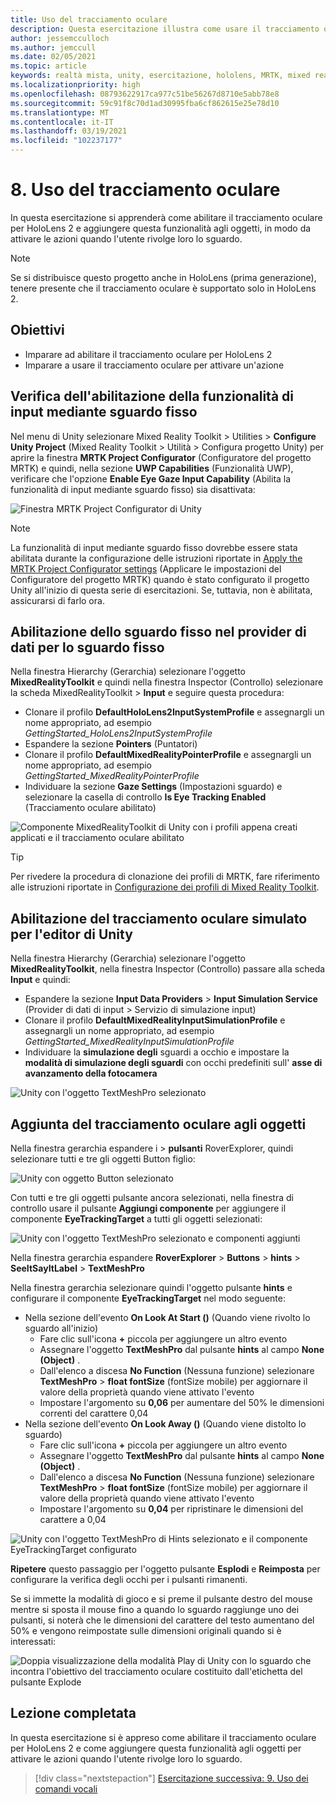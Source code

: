 ```yaml
---
title: Uso del tracciamento oculare
description: Questa esercitazione illustra come usare il tracciamento oculare nelle app di realtà mista con Mixed Reality Toolkit (MRTK).
author: jessemcculloch
ms.author: jemccull
ms.date: 02/05/2021
ms.topic: article
keywords: realtà mista, unity, esercitazione, hololens, MRTK, mixed reality toolkit, UWP, tracciamento oculare
ms.localizationpriority: high
ms.openlocfilehash: 08793622917ca977c51be56267d8710e5abb78e8
ms.sourcegitcommit: 59c91f8c70d1ad30995fba6cf862615e25e78d10
ms.translationtype: MT
ms.contentlocale: it-IT
ms.lasthandoff: 03/19/2021
ms.locfileid: "102237177"
---
```

# <a name="8-using-eye-tracking"></a>8. Uso del tracciamento oculare

In questa esercitazione si apprenderà come abilitare il tracciamento oculare per HoloLens 2 e aggiungere questa funzionalità agli oggetti, in modo da attivare le azioni quando l'utente rivolge loro lo sguardo.

> [!NOTE]
> Se si distribuisce questo progetto anche in HoloLens (prima generazione), tenere presente che il tracciamento oculare è supportato solo in HoloLens 2.

## <a name="objectives"></a>Obiettivi

* Imparare ad abilitare il tracciamento oculare per HoloLens 2
* Imparare a usare il tracciamento oculare per attivare un'azione

## <a name="ensuring-the-eye-gaze-input-capability-is-enabled"></a>Verifica dell'abilitazione della funzionalità di input mediante sguardo fisso

Nel menu di Unity selezionare Mixed Reality Toolkit > Utilities > **Configure Unity Project** (Mixed Reality Toolkit > Utilità > Configura progetto Unity) per aprire la finestra **MRTK Project Configurator** (Configuratore del progetto MRTK) e quindi, nella sezione **UWP Capabilities** (Funzionalità UWP), verificare che l'opzione **Enable Eye Gaze Input Capability** (Abilita la funzionalità di input mediante sguardo fisso) sia disattivata:

![Finestra MRTK Project Configurator di Unity](images/mr-learning-base/base-08-section1-step1-1.png)

> [!NOTE]
> La funzionalità di input mediante sguardo fisso dovrebbe essere stata abilitata durante la configurazione delle istruzioni riportate in [Apply the MRTK Project Configurator settings](mr-learning-base-02.md#creating-and-configuring-the-scene) (Applicare le impostazioni del Configuratore del progetto MRTK) quando è stato configurato il progetto Unity all'inizio di questa serie di esercitazioni. Se, tuttavia, non è abilitata, assicurarsi di farlo ora.

## <a name="enabling-eye-based-gaze-in-the-gaze-provider"></a>Abilitazione dello sguardo fisso nel provider di dati per lo sguardo fisso

Nella finestra Hierarchy (Gerarchia) selezionare l'oggetto **MixedRealityToolkit** e quindi nella finestra Inspector (Controllo) selezionare la scheda MixedRealityToolkit > **Input** e seguire questa procedura:

* Clonare il profilo **DefaultHoloLens2InputSystemProfile** e assegnargli un nome appropriato, ad esempio _GettingStarted_HoloLens2InputSystemProfile_
* Espandere la sezione **Pointers** (Puntatori)
* Clonare il profilo **DefaultMixedRealityPointerProfile** e assegnargli un nome appropriato, ad esempio _GettingStarted_MixedRealityPointerProfile_
* Individuare la sezione **Gaze Settings** (Impostazioni sguardo) e selezionare la casella di controllo **Is Eye Tracking Enabled** (Tracciamento oculare abilitato)

![Componente MixedRealityToolkit di Unity con i profili appena creati applicati e il tracciamento oculare abilitato](images/mr-learning-base/base-08-section2-step1-1.png)

> [!TIP]
> Per rivedere la procedura di clonazione dei profili di MRTK, fare riferimento alle istruzioni riportate in [Configurazione dei profili di Mixed Reality Toolkit](mr-learning-base-03.md).

## <a name="enabling-simulated-eye-tracking-for-the-unity-editor"></a>Abilitazione del tracciamento oculare simulato per l'editor di Unity

Nella finestra Hierarchy (Gerarchia) selezionare l'oggetto **MixedRealityToolkit**, nella finestra Inspector (Controllo) passare alla scheda **Input** e quindi:

* Espandere la sezione **Input Data Providers** > **Input Simulation Service** (Provider di dati di input > Servizio di simulazione input)
* Clonare il profilo **DefaultMixedRealityInputSimulationProfile** e assegnargli un nome appropriato, ad esempio _GettingStarted_MixedRealityInputSimulationProfile_
* Individuare la **simulazione degli** sguardi a occhio e impostare la **modalità di simulazione degli sguardi** con occhi predefiniti sull' **asse di avanzamento della fotocamera**

![Unity con l'oggetto TextMeshPro selezionato](images/mr-learning-base/base-08-section3-step1-1.png)

## <a name="adding-eye-tracking-to-objects"></a>Aggiunta del tracciamento oculare agli oggetti

Nella finestra gerarchia espandere i   >  **pulsanti** RoverExplorer, quindi selezionare tutti e tre gli oggetti Button figlio:

![Unity con oggetto Button selezionato](images/mr-learning-base/base-08-section4-step1-1.png)

Con tutti e tre gli oggetti pulsante ancora selezionati, nella finestra di controllo usare il pulsante **Aggiungi componente** per aggiungere il componente **EyeTrackingTarget** a tutti gli oggetti selezionati:

![Unity con l'oggetto TextMeshPro selezionato e componenti aggiunti](images/mr-learning-base/base-08-section4-step1-2.png)

Nella finestra gerarchia espandere **RoverExplorer**  >  **Buttons**  >  **hints**  >  **SeeItSayItLabel**  >  **TextMeshPro**

Nella finestra gerarchia selezionare quindi l'oggetto pulsante **hints** e configurare il componente **EyeTrackingTarget** nel modo seguente:

* Nella sezione dell'evento **On Look At Start ()** (Quando viene rivolto lo sguardo all'inizio)
  * Fare clic sull'icona **+** piccola per aggiungere un altro evento
  * Assegnare l'oggetto  **TextMeshPro** dal pulsante **hints** al campo **None (Object)** .
  * Dall'elenco a discesa **No Function** (Nessuna funzione) selezionare **TextMeshPro** > **float fontSize** (fontSize mobile) per aggiornare il valore della proprietà quando viene attivato l'evento
  * Impostare l'argomento su **0,06** per aumentare del 50% le dimensioni correnti del carattere 0,04
* Nella sezione dell'evento **On Look Away ()** (Quando viene distolto lo sguardo)
  * Fare clic sull'icona **+** piccola per aggiungere un altro evento
  * Assegnare l'oggetto  **TextMeshPro** dal pulsante **hints** al campo **None (Object)** .
  * Dall'elenco a discesa **No Function** (Nessuna funzione) selezionare **TextMeshPro** > **float fontSize** (fontSize mobile) per aggiornare il valore della proprietà quando viene attivato l'evento
  * Impostare l'argomento su **0,04** per ripristinare le dimensioni del carattere a 0,04

![Unity con l'oggetto TextMeshPro di Hints selezionato e il componente EyeTrackingTarget configurato](images/mr-learning-base/base-08-section4-step1-3.png)

**Ripetere** questo passaggio per l'oggetto pulsante **Esplodi** e **Reimposta** per configurare la verifica degli occhi per i pulsanti rimanenti.

Se si immette la modalità di gioco e si preme il pulsante destro del mouse mentre si sposta il mouse fino a quando lo sguardo raggiunge uno dei pulsanti, si noterà che le dimensioni del carattere del testo aumentano del 50% e vengono reimpostate sulle dimensioni originali quando si è interessati:

![Doppia visualizzazione della modalità Play di Unity con lo sguardo che incontra l'obiettivo del tracciamento oculare costituito dall'etichetta del pulsante Explode](images/mr-learning-base/base-08-section4-step1-4.png)

## <a name="congratulations"></a>Lezione completata

In questa esercitazione si è appreso come abilitare il tracciamento oculare per HoloLens 2 e come aggiungere questa funzionalità agli oggetti per attivare le azioni quando l'utente rivolge loro lo sguardo.

> [!div class="nextstepaction"]
> [Esercitazione successiva: 9. Uso dei comandi vocali](mr-learning-base-09.md)
